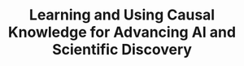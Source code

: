 ---
dual: True
name1: Biwei Huang
email1: bih007@ucsd.edu
photo1: assets/images/biwei.jpeg
website1: https://biweihuang.com/

name2: Jelena Bradic
email2: jbradic@ucsd.edu
photo2: assets/images/bradic.jpeg
website2: https://www.jelenabradic.net/
domain: A09
title: Learning and Using Causal Knowledge for Advancing AI and Scientific Discovery
bio: "Biwei Huang is an Assistant Professor at HDSI. Previously, I received my Ph.D degree from CMU. My research interests include causal discovery and inference, causality-related machine learning, and computational science.<br>

Jelena Bradic is a Full Professor at the UC San Diego, where she holds a joint appointment in the Department of Mathematical Sciences and Halicioglu Data Science Institute. Prof. Bradic's interests are in causal inference, machine  learning, robust statistics as well as missing data problems. Her application areas  include  observational and interventional data,  treatment effects,  as well as public health and policy learning. She strives to understand and develop new robust learning methods and algorithms with provable guarantees of stability, robustness to data corruption and data generating mechanism."
description: "Causal information is essential in many tasks in empirical sciences and engineering. For example, in medical science, to find out an effective, reliable treatment for Alzheimer’s disease, it is crucial to find the underlying genetic factors that are responsible for the disease and figure out how they jointly influence the disease. In AI, to achieve general-purpose AI with the capacity of reasoning, acting, and generalizing to novel domains or tasks, one challenge is to move beyond domain-specific pattern recognition towards the discovery and use of underlying causal relationships that produce stable and interpretable patterns across general scenarios of interest. To this end, two questions naturally arise: how can one acquire causal knowledge and, furthermore, how should we use it? Accordingly, we will focus on these two questions and study tools on (1) automated causal discovery and inference from non-experimental data in complex environments, (2) advancing machine learning from the causal perspective, and (3) using or adapting causal discovery and inference approaches to solve scientific problems.
"
summer: "1. Read the first two chapters of the following book: Causal Inference in Statistics - A Primer. By Judea Pearl, Madelyn Glymour, Nicholas P. Jewell<br>
2. Read the 5th chapter of the following book: Spirtes, P., Glymour, C. N. & Scheines, R (2000). Causation, prediction, and search. MIT press.<br>
3. Read the first three chapters of the following book: James Robins and Miguel A. Hernan. 2010. Causal Inference: What If.<br>"
oldstudent: nan
prerequisites: None
time: Friday 10:30-11:30AM, Zoom
style: We will suggest project ideas and guide students through the steps required to complete them. We will adapt our level of involvement based on the individual needs of each student.
seats: 10 (recently expanded)
tag: Fairness and Causal Inference
---
